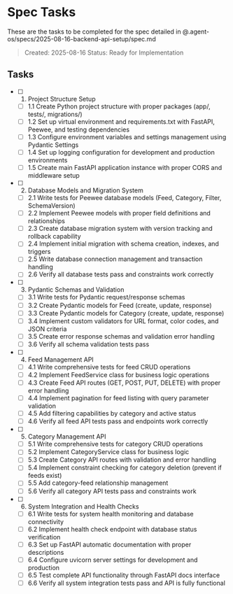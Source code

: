 # Spec Tasks

These are the tasks to be completed for the spec detailed in @.agent-os/specs/2025-08-16-backend-api-setup/spec.md

> Created: 2025-08-16
> Status: Ready for Implementation

## Tasks

- [ ] 1. Project Structure Setup
  - [ ] 1.1 Create Python project structure with proper packages (app/, tests/, migrations/)
  - [ ] 1.2 Set up virtual environment and requirements.txt with FastAPI, Peewee, and testing dependencies
  - [ ] 1.3 Configure environment variables and settings management using Pydantic Settings
  - [ ] 1.4 Set up logging configuration for development and production environments
  - [ ] 1.5 Create main FastAPI application instance with proper CORS and middleware setup

- [ ] 2. Database Models and Migration System
  - [ ] 2.1 Write tests for Peewee database models (Feed, Category, Filter, SchemaVersion)
  - [ ] 2.2 Implement Peewee models with proper field definitions and relationships
  - [ ] 2.3 Create database migration system with version tracking and rollback capability
  - [ ] 2.4 Implement initial migration with schema creation, indexes, and triggers
  - [ ] 2.5 Write database connection management and transaction handling
  - [ ] 2.6 Verify all database tests pass and constraints work correctly

- [ ] 3. Pydantic Schemas and Validation
  - [ ] 3.1 Write tests for Pydantic request/response schemas
  - [ ] 3.2 Create Pydantic models for Feed (create, update, response)
  - [ ] 3.3 Create Pydantic models for Category (create, update, response)
  - [ ] 3.4 Implement custom validators for URL format, color codes, and JSON criteria
  - [ ] 3.5 Create error response schemas and validation error handling
  - [ ] 3.6 Verify all schema validation tests pass

- [ ] 4. Feed Management API
  - [ ] 4.1 Write comprehensive tests for feed CRUD operations
  - [ ] 4.2 Implement FeedService class for business logic operations
  - [ ] 4.3 Create Feed API routes (GET, POST, PUT, DELETE) with proper error handling
  - [ ] 4.4 Implement pagination for feed listing with query parameter validation
  - [ ] 4.5 Add filtering capabilities by category and active status
  - [ ] 4.6 Verify all feed API tests pass and endpoints work correctly

- [ ] 5. Category Management API  
  - [ ] 5.1 Write comprehensive tests for category CRUD operations
  - [ ] 5.2 Implement CategoryService class for business logic
  - [ ] 5.3 Create Category API routes with validation and error handling
  - [ ] 5.4 Implement constraint checking for category deletion (prevent if feeds exist)
  - [ ] 5.5 Add category-feed relationship management
  - [ ] 5.6 Verify all category API tests pass and constraints work

- [ ] 6. System Integration and Health Checks
  - [ ] 6.1 Write tests for system health monitoring and database connectivity
  - [ ] 6.2 Implement health check endpoint with database status verification
  - [ ] 6.3 Set up FastAPI automatic documentation with proper descriptions
  - [ ] 6.4 Configure uvicorn server settings for development and production
  - [ ] 6.5 Test complete API functionality through FastAPI docs interface
  - [ ] 6.6 Verify all system integration tests pass and API is fully functional